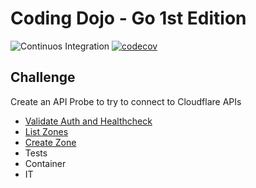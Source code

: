 # Coding Dojo - Go 1st Edition

![Continuos Integration](https://github.com/go-go-dojo/friendly-potato/workflows/Continuos%20Integration/badge.svg) [![codecov](https://codecov.io/gh/go-go-dojo/friendly-potato/branch/master/graph/badge.svg)](https://codecov.io/gh/go-go-dojo/friendly-potato)

## Challenge

Create an API Probe to try to connect to Cloudflare APIs

- [Validate Auth and Healthcheck](https://api.cloudflare.com/#user-api-tokens-verify-token)
- [List Zones](https://api.cloudflare.com/#zone-list-zones)
- [Create Zone](https://api.cloudflare.com/#zone-create-zone)
- Tests
- Container
- IT
